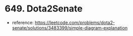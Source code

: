 # 649. Dota2Senate

- reference: https://leetcode.com/problems/dota2-senate/solutions/3483399/simple-diagram-explanation